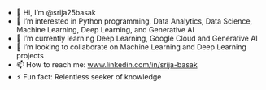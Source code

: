 - 👋 Hi, I’m @srija25basak
- 👀 I’m interested in Python programming, Data Analytics, Data Science, Machine Learning, Deep Learning, and Generative AI
- 🌱 I’m currently learning Deep Learning, Google Cloud and Generative AI
- 💞️ I’m looking to collaborate on Machine Learning and Deep Learning projects
- 📫 How to reach me: www.linkedin.com/in/srija-basak
- ⚡ Fun fact: Relentless seeker of knowledge

<!---
srija25basak/srija25basak is a ✨ special ✨ repository because its `README.md` (this file) appears on your GitHub profile.
You can click the Preview link to take a look at your changes.
--->
